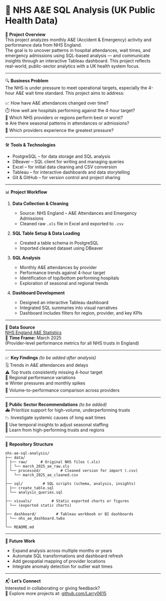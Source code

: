 # 🏥 NHS A&E SQL Analysis (UK Public Health Data)

📌 **Project Overview**  
This project analyzes monthly A&E (Accident & Emergency) activity and performance data from NHS England.  
The goal is to uncover patterns in hospital attendances, wait times, and emergency admissions using SQL-based analysis — and communicate insights through an interactive Tableau dashboard. This project reflects real-world, public-sector analytics with a UK health system focus.

---

🔍 **Business Problem**  
The NHS is under pressure to meet operational targets, especially the 4-hour A&E wait time standard. This project aims to address:

📈 How have A&E attendances changed over time?  
⏱️ How well are hospitals performing against the 4-hour target?  
📍 Which NHS providers or regions perform best or worst?  
❄️ Are there seasonal patterns in attendances or admissions?  
🏥 Which providers experience the greatest pressure?

---

🛠️ **Tools & Technologies**  
- PostgreSQL – for data storage and SQL analysis  
- DBeaver – SQL client for writing and managing queries  
- Excel – for initial data cleaning and CSV conversion  
- Tableau – for interactive dashboards and data storytelling  
- Git & GitHub – for version control and project sharing

---

📊 **Project Workflow**

1. **Data Collection & Cleaning**
   - Source: NHS England – A&E Attendances and Emergency Admissions
   - Cleaned raw `.xls` file in Excel and exported to `.csv`

2. **SQL Table Setup & Data Loading**
   - Created a table schema in PostgreSQL
   - Imported cleaned dataset using DBeaver

3. **SQL Analysis**
   - Monthly A&E attendances by provider
   - Performance trends against 4-hour target
   - Identification of top/bottom performing hospitals
   - Exploration of seasonal and regional trends

4. **Dashboard Development**
   - Designed an interactive Tableau dashboard
   - Integrated SQL summaries into visual narratives
   - Dashboard includes filters for region, provider, and key KPIs

---

🔗 **Data Source**  
[NHS England A&E Statistics](https://www.england.nhs.uk/statistics/statistical-work-areas/ae-waiting-times-and-activity/)  
📅 **Time Frame:** March 2025  
(Provider-level performance metrics for all NHS trusts in England)

---

📈 **Key Findings** *(to be added after analysis)*  
🗓️ Trends in A&E attendances and delays  
⚠️ Top trusts consistently missing 4-hour target  
📍 Regional performance variations  
❄️ Winter pressures and monthly spikes  
🏥 Volume-to-performance comparison across providers

---

📢 **Public Sector Recommendations** *(to be added)*  
🚑 Prioritize support for high-volume, underperforming trusts  
📉 Investigate systemic causes of long wait times  
📆 Use temporal insights to adjust seasonal staffing  
📍 Learn from high-performing trusts and regions

---

📂 **Repository Structure**
```
nhs-ae-sql-analysis/
├── data/
│ ├── raw/      # Original NHS files (.xls)
│ │ └── march_2025_ae_raw.xls
│ └── processed/         # Cleaned version for import (.csv)
│   └── march_2025_ae_cleaned.csv
│
├── sql/         # SQL scripts (schema, analysis, insights)
│ ├── create_table.sql
│ └── analysis_queries.sql
│
├── visuals/         # Static exported charts or figures
│ └── (exported static charts)
│
├── dashboard/         # Tableau workbook or BI dashboards
│ └── nhs_ae_dashboard.twbx
│
└── README.md
```

---

🚀 **Future Work**
- Expand analysis across multiple months or years  
- Automate SQL transformations and dashboard refresh  
- Add geospatial mapping of provider locations  
- Integrate anomaly detection for outlier wait times

---

📬 **Let’s Connect**  
Interested in collaborating or giving feedback?  
🔗 Explore more projects at: [github.com/Larry0615](https://github.com/Larry0615)
